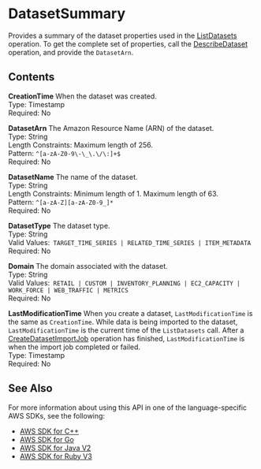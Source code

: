 # DatasetSummary<a name="API_DatasetSummary"></a>

Provides a summary of the dataset properties used in the [ListDatasets](API_ListDatasets.md) operation\. To get the complete set of properties, call the [DescribeDataset](API_DescribeDataset.md) operation, and provide the `DatasetArn`\.

## Contents<a name="API_DatasetSummary_Contents"></a>

 **CreationTime**   <a name="forecast-Type-DatasetSummary-CreationTime"></a>
When the dataset was created\.  
Type: Timestamp  
Required: No

 **DatasetArn**   <a name="forecast-Type-DatasetSummary-DatasetArn"></a>
The Amazon Resource Name \(ARN\) of the dataset\.  
Type: String  
Length Constraints: Maximum length of 256\.  
Pattern: `^[a-zA-Z0-9\-\_\.\/\:]+$`   
Required: No

 **DatasetName**   <a name="forecast-Type-DatasetSummary-DatasetName"></a>
The name of the dataset\.  
Type: String  
Length Constraints: Minimum length of 1\. Maximum length of 63\.  
Pattern: `^[a-zA-Z][a-zA-Z0-9_]*`   
Required: No

 **DatasetType**   <a name="forecast-Type-DatasetSummary-DatasetType"></a>
The dataset type\.  
Type: String  
Valid Values:` TARGET_TIME_SERIES | RELATED_TIME_SERIES | ITEM_METADATA`   
Required: No

 **Domain**   <a name="forecast-Type-DatasetSummary-Domain"></a>
The domain associated with the dataset\.  
Type: String  
Valid Values:` RETAIL | CUSTOM | INVENTORY_PLANNING | EC2_CAPACITY | WORK_FORCE | WEB_TRAFFIC | METRICS`   
Required: No

 **LastModificationTime**   <a name="forecast-Type-DatasetSummary-LastModificationTime"></a>
When you create a dataset, `LastModificationTime` is the same as `CreationTime`\. While data is being imported to the dataset, `LastModificationTime` is the current time of the `ListDatasets` call\. After a [CreateDatasetImportJob](API_CreateDatasetImportJob.md) operation has finished, `LastModificationTime` is when the import job completed or failed\.  
Type: Timestamp  
Required: No

## See Also<a name="API_DatasetSummary_SeeAlso"></a>

For more information about using this API in one of the language\-specific AWS SDKs, see the following:
+  [AWS SDK for C\+\+](https://docs.aws.amazon.com/goto/SdkForCpp/forecast-2018-06-26/DatasetSummary) 
+  [AWS SDK for Go](https://docs.aws.amazon.com/goto/SdkForGoV1/forecast-2018-06-26/DatasetSummary) 
+  [AWS SDK for Java V2](https://docs.aws.amazon.com/goto/SdkForJavaV2/forecast-2018-06-26/DatasetSummary) 
+  [AWS SDK for Ruby V3](https://docs.aws.amazon.com/goto/SdkForRubyV3/forecast-2018-06-26/DatasetSummary) 